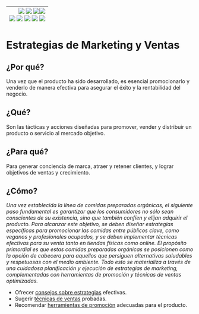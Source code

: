 <div align=right>

|[![](https://img.shields.io/badge/-Inicio-FFF?style=flat&logo=Emlakjet&logoColor=black)](/README.md) [![](https://img.shields.io/badge/-Introducción-FFF?style=flat&logo=abbrobotstudio&logoColor=black)](/documentos/intro.md) [![](https://img.shields.io/badge/-Panorámica-FFF?style=flat&logo=openstreetmap&logoColor=black)](/documentos/panoramica.md)[![](https://img.shields.io/badge/-Modelos_de_lenguaje-FFF?style=flat&logo=LiveChat&logoColor=black)](/documentos/LLMs.md)<br>  [![](https://img.shields.io/badge/-Prompts-FFF?style=flat&logo=Proton&logoColor=black)](/documentos/prompts/README.md) [![](https://img.shields.io/badge/-Ing,_de_prompts-FFF?style=flat&logo=googleearthengine&logoColor=black)](/documentos/ingenieriaDePrompts/README.md) [![](https://img.shields.io/badge/-Patrones-FFF?style=flat&logo=textpattern&logoColor=black)](/documentos/ingenieriaDePrompts/patrones/README.md) [![](https://img.shields.io/badge/8vP-FFF?style=flat&logo=v8&logoColor=black)](/documentos/prompts/mejoresPracticas/8virtudesDelPrompting.md) [![](https://img.shields.io/badge/-Casos_de_uso-FFF?style=flat&logo=gitbook&logoColor=black)](/documentos/casosDeUso/README.md)|
|-:|

</div>

# Estrategias de Marketing y Ventas

## ¿Por qué?

Una vez que el producto ha sido desarrollado, es esencial promocionarlo y venderlo de manera efectiva para asegurar el éxito y la rentabilidad del negocio.

## ¿Qué?

Son las tácticas y acciones diseñadas para promover, vender y distribuir un producto o servicio al mercado objetivo.

## ¿Para qué?

Para generar conciencia de marca, atraer y retener clientes, y lograr objetivos de ventas y crecimiento.

## ¿Cómo?

*Una vez establecida la línea de comidas preparadas orgánicas, el siguiente paso fundamental es garantizar que los consumidores no sólo sean conscientes de su existencia, sino que también confíen y elijan adquirir el producto. Para alcanzar este objetivo, se deben diseñar estrategias específicas para promocionar las comidas entre públicos clave, como veganos y profesionales ocupados, y se deben implementar técnicas efectivas para su venta tanto en tiendas físicas como online. El propósito primordial es que estas comidas preparadas orgánicas se posicionen como la opción de cabecera para aquellos que persiguen alternativas saludables y respetuosas con el medio ambiente. Todo esto se materializa a través de una cuidadosa planificación y ejecución de estrategias de marketing, complementadas con herramientas de promoción y técnicas de ventas optimizadas.*

- Ofrecer [consejos sobre estrategias](estrategias.md) efectivas.
- Sugerir [técnicas de ventas](tecnicasVenta.md) probadas.
- Recomendar [herramientas de promoción](herramientasPromocion.md) adecuadas para el producto.
